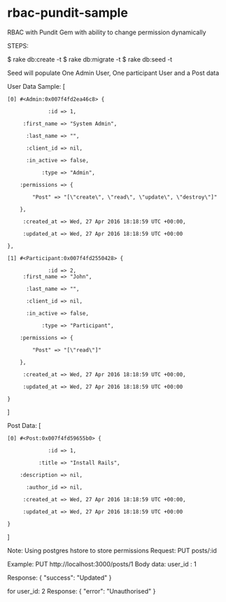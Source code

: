 # rbac-pundit-sample
RBAC with Pundit Gem with ability to change permission dynamically

STEPS:

$ rake db:create -t
$ rake db:migrate -t
$ rake db:seed -t

Seed will populate One Admin User, One participant User and a Post data

User Data Sample:
[

    [0] #<Admin:0x007f4fd2ea46c8> {

                 :id => 1,

         :first_name => "System Admin",

          :last_name => "",

          :client_id => nil,

          :in_active => false,

               :type => "Admin",

        :permissions => {

            "Post" => "[\"create\", \"read\", \"update\", \"destroy\"]"

        },

         :created_at => Wed, 27 Apr 2016 18:18:59 UTC +00:00,

         :updated_at => Wed, 27 Apr 2016 18:18:59 UTC +00:00

    },

    [1] #<Participant:0x007f4fd2550428> {

                 :id => 2,
         :first_name => "John",

          :last_name => "",

          :client_id => nil,

          :in_active => false,

               :type => "Participant",

        :permissions => {

            "Post" => "[\"read\"]"

        },

         :created_at => Wed, 27 Apr 2016 18:18:59 UTC +00:00,

         :updated_at => Wed, 27 Apr 2016 18:18:59 UTC +00:00

    }

]


Post Data:
[

    [0] #<Post:0x007f4fd59655b0> {

                 :id => 1,

              :title => "Install Rails",

        :description => nil,

          :author_id => nil,

         :created_at => Wed, 27 Apr 2016 18:18:59 UTC +00:00,

         :updated_at => Wed, 27 Apr 2016 18:18:59 UTC +00:00

    }

]

Note: Using postgres hstore to store permissions
Request:
PUT posts/:id

Example:
PUT http://localhost:3000/posts/1
Body data: 
user_id : 1

Response: 
{
  "success": "Updated"
}

for user_id: 2
Response:
{
  "error": "Unauthorised"
}
